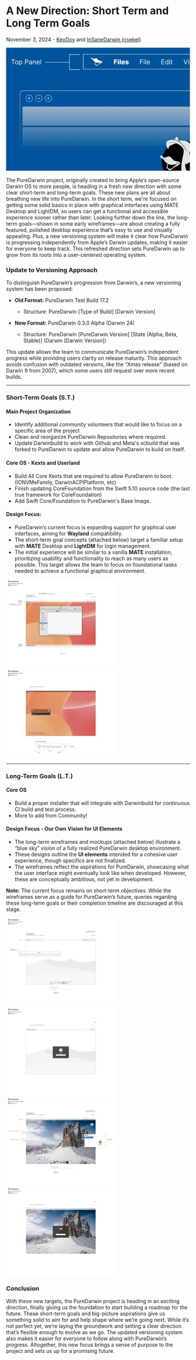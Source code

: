 # A New Direction: Short Term and Long Term Goals

November 3, 2024 - [KevDoy](https://github.com/kevdoy) and [InSaneDarwin (csekel)](https://github.com/csekel)

![Blue Prints of new UI elements](/img/news/2024/news-cover-a-new-direction.jpg)

The PureDarwin project, originally created to bring Apple’s open-source Darwin OS to more people, is heading in a fresh new direction with some clear short-term and long-term goals. These new plans are all about breathing new life into PureDarwin. In the short term, we're focused on getting some solid basics in place with graphical interfaces using MATE Desktop and LightDM, so users can get a functional and accessible experience sooner rather than later. Looking further down the line, the long-term goals—shown in some early wireframes—are about creating a fully featured, polished desktop experience that’s easy to use and visually appealing. Plus, a new versioning system will make it clear how PureDarwin is progressing independently from Apple’s Darwin updates, making it easier for everyone to keep track. This refreshed direction sets PureDarwin up to grow from its roots into a user-centered operating system.

### Update to Versioning Approach
To distinguish PureDarwin’s progression from Darwin’s, a new versioning system has been proposed:

- **Old Format:** PureDarwin Test Build 17.2  
  - Structure: PureDarwin [Type of Build] [Darwin Version]
  
- **New Format:** PureDarwin 0.3.0 Alpha (Darwin 24)  
  - Structure: PureDarwin [PureDarwin Version] [State (Alpha, Beta, Stable)] (Darwin [Darwin Version])

This update allows the team to communicate PureDarwin’s independent progress while providing users clarity on release maturity. This approach avoids confusion with outdated versions, like the “Xmas release” (based on Darwin 9 from 2007), which some users still request over more recent builds.

---

### Short-Term Goals (S.T.)
#### Main Project Organization
- Identify additional community volunteers that would like to focus on a specific area of the project
- Clean and reorganize PureDarwin Repositories where required. 
- Update Darwinbuild to work with Github and Meta's xcbuild that was forked to PureDarwin to update and allow PureDarwin to build on itself. 

#### Core OS - Kexts and Userland
- Build All Core Kexts that are required to allow PureDarwin to boot. (IONVMeFamily, DarwinACPIPlatform, etc)
- Finish updating CoreFoundation from the Swift 5.10 source code (the last true framework for CoreFoundation)
- Add Swift Core/Foundation to PureDarwin's Base Image. 

#### Design Focus:  
   - PureDarwin’s current focus is expanding support for graphical user interfaces, aiming for **Wayland** compatibility.
   - The short-term goal concepts (attached below) target a familiar setup with **MATE** Desktop and **LightDM** for login management.
  - The initial experience will be similar to a vanilla **MATE** installation, prioritizing usability and functionality to reach as many users as possible. This target allows the team to focus on foundational tasks needed to achieve a functional graphical environment.

<a href="/img/news/2024/a-new-direction/Figure-1.jpg" target="_blank">
    <img src="/img/news/2024/a-new-direction/Figure-1_thumb.jpg" width="300" class="border mb-1" alt>
</a>
<a href="/img/news/2024/a-new-direction/Figure-2.jpg" target="_blank">
    <img src="/img/news/2024/a-new-direction/Figure-2_thumb.jpg" width="300" class="border mb-1" alt>
</a>


---

### Long-Term Goals (L.T.)

#### Core OS
  - Build a proper installer that will integrate with Darwinbuild for continuous CI build and test process. 
  - More to add from Community!

#### Design Focus -  Our Own Vision for UI Elements 
  - The long-term wireframes and mockups (attached below) illustrate a “blue sky” vision of a fully realized PureDarwin desktop environment.
  - These designs outline the **UI elements** intended for a cohesive user experience, though specifics are not finalized.
  - The wireframes reflect the aspirations for PureDarwin, showcasing what the user interface might eventually look like when developed. However, these are conceptually ambitious, not yet in development.

**Note:** The current focus remains on short-term objectives. While the wireframes serve as a guide for PureDarwin’s future, queries regarding these long-term goals or their completion timeline are discouraged at this stage.

<a href="/img/news/2024/a-new-direction/Figure-3.jpg" target="_blank">
    <img src="/img/news/2024/a-new-direction/Figure-3_thumb.jpg" width="300" class="border mb-1" alt>
</a>
<a href="/img/news/2024/a-new-direction/Figure-4.jpg" target="_blank">
    <img src="/img/news/2024/a-new-direction/Figure-4_thumb.jpg" width="300" class="border mb-1" alt>
</a>
<br>
<a href="/img/news/2024/a-new-direction/Figure-5.jpg" target="_blank">
    <img src="/img/news/2024/a-new-direction/Figure-5_thumb.jpg" width="300" class="border mb-1" alt>
</a>
<a href="/img/news/2024/a-new-direction/Figure-6.jpg" target="_blank">
    <img src="/img/news/2024/a-new-direction/Figure-6_thumb.jpg" width="300" class="border mb-1" alt>
</a>

### Conclusion

With these new targets, the PureDarwin project is heading in an exciting direction, finally giving us the foundation to start building a roadmap for the future. These short-term goals and big-picture aspirations give us something solid to aim for and help shape where we’re going next. While it’s not perfect yet, we’re laying the groundwork and setting a clear direction that’s flexible enough to evolve as we go. The updated versioning system also makes it easier for everyone to follow along with PureDarwin’s progress. Altogether, this new focus brings a sense of purpose to the project and sets us up for a promising future.